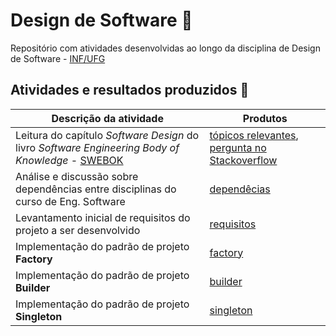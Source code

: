 # Design de Software :triangular_ruler:

Repositório com atividades desenvolvidas ao longo da disciplina de Design de Software - [INF/UFG](http://www.inf.ufg.br/)

## Atividades e resultados produzidos :pencil:

Descrição da atividade | Produtos
-|-
Leitura do capítulo *Software Design* do livro *Software Engineering Body of Knowledge* - [SWEBOK](https://www.computer.org/education/bodies-of-knowledge/software-engineering) | [tópicos relevantes](swebok.md), [pergunta no Stackoverflow](https://pt.stackoverflow.com/questions/405299/qual-a-diferen%c3%a7a-entre-client-server-e-three-tiers) 
Análise e discussão sobre dependências entre disciplinas do curso de Eng. Software | [dependêcias](classe.md)
Levantamento inicial de requisitos do projeto a ser desenvolvido | [requisitos](requisitos.md)
Implementação do padrão de projeto **Factory** | [factory](factory)
Implementação do padrão de projeto **Builder** | [builder](builder)
Implementação do padrão de projeto **Singleton** | [singleton](singleton)
